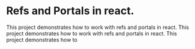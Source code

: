 # Refs and Portals in react.

This project demonstrates how to work with refs and portals in react.
This project demonstrates how to work with refs and portals in react.
This project demonstrates how to